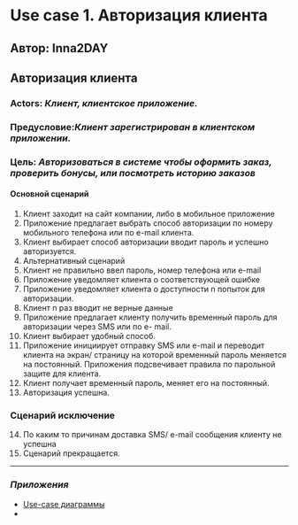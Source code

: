# Use case 1. Авторизация клиента

## Автор: Inna2DAY


## Авторизация клиента

### Actors: *Клиент, клиентское приложение.*

### Предусловие:*Клиент зарегистрирован в клиентском приложении.*

### Цель: *Авторизоваться в системе чтобы оформить заказ, проверить бонусы, или посмотреть историю заказов*

#### Основной сценарий
1. Клиент заходит на сайт компании, либо в мобильное приложение
2. Приложение предлагает  выбрать способ авторизации по номеру мобильного телефона или  по e-mail клиента.
3. Клиент  выбирает способ авторизации вводит пароль и успешно авторизуется.
4. Альтернативный сценарий
5. Клиент не правильно ввел пароль, номер телефона или e-mail
6. Приложение уведомляет клиента о соответствующей ошибке 
7. Приложение уведомляет клиента о доступности n попыток для авторизации.
8. Клиент n раз вводит не верные данные 
9. Приложение предлагает клиенту  получить временный пароль для авторизации  через SMS или по e- mail.
10. Клиент выбирает удобный способ.
11. Приложение инициирует отправку SMS или e-mail  и переводит клиента на экран/ страницу на которой временный пароль меняется на постоянный. Приложения подсвечивает правила по парольной защите для клиента.
12. Клиент получает временный пароль, меняет его на постоянный. 
13. Авторизация успешна.

### Сценарий исключение
14. По каким то причинам доставка SMS/ e-mail сообщения клиенту не успешна
15. Сценарий прекращается.
 ***
 ### *Приложения*
 - [Use-case диаграммы](https://docs.google.com/document/d/1iCswm0IfZGKtroM8oMSr4eeWgTjNaNcDdlCogjKoL58/edit?usp=sharing)
 - 
 
